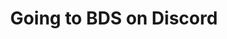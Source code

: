 ---
permalink: /discord
title: "Going to BDS on Discord"
redirect_to: "https://discord.gg/DJxXsGt"
---